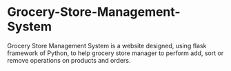 # Grocery-Store-Management-System
Grocery Store Management System is a website designed, using flask framework of Python, to help grocery store manager to perform add, sort or remove operations on products and orders. 
